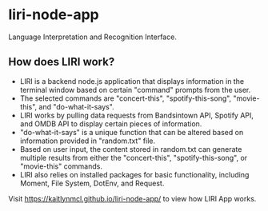 # liri-node-app
Language Interpretation and Recognition Interface.
## How does LIRI work?
* LIRI is a backend node.js application that displays information in the terminal window based on certain "command" prompts from the user.  
* The selected commands are "concert-this", "spotify-this-song", "movie-this", and "do-what-it-says".
* LIRI works by pulling data requests from Bandsintown API, Spotify API, and OMDB API to display certain pieces of information. 
* "do-what-it-says" is a unique function that can be altered based on information provided in "random.txt" file.
* Based on user input, the content stored in random.txt can generate multiple results from either the "concert-this", "spotify-this-song", or "movie-this" commands.
* LIRI also relies on installed packages for basic functionality, including Moment, File System, DotEnv, and Request. 

Visit https://kaitlynmcl.github.io/liri-node-app/ to view how LIRI App works. 
                